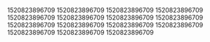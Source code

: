 1520823896709
1520823896709
1520823896709
1520823896709
1520823896709
1520823896709
1520823896709
1520823896709
1520823896709
1520823896709
1520823896709
1520823896709
1520823896709
1520823896709
1520823896709